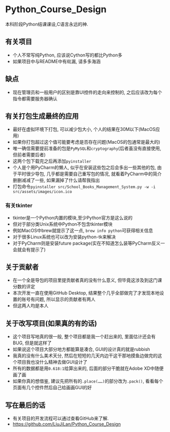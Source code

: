 # Python_Course_Design
本科阶段Python结课课设,C语言永远的神.

## 有关项目
- 个人不常写纯Python, 应该说Cython写的都比Python多
- 如果项目中与README中有纰漏, 请多多海涵

## 缺点
- 现在管理员和一般用户的区别是靠UI控件的走向来控制的, 之后应该改为每个指令都需要服务器确认

## 有关打包生成最终的应用
- 最好在虚拟环境下打包, 可以减少包大小, 个人的结果在30M以下(MacOS应用)
- 如果你打包超过这个值可能要考虑是否存在问题(MacOS的包通常是最大的)
- 唯一确信需要提前准备的包是`PyMySQL`和`cryptography`(后者虽没有直接使用, 但前者需要后者)
- 这两个包下载完之后再添加`pyinstaller`
- 个人是个用PyCharm的懒人, 似乎在安装这些包之后会多出一些其他的包, 由于平时很少导包, 几乎都是需要自己重写包的情况, 就看着PyCharm中的简介删删减减了一些, 如果漏掉了什么请帮我指出
- 打包命令`pyinstaller src/School_Books_Management_System.py -w -i src/assets/images/icon.ico`

### 有关tkinter
- tkinter是一个Python内置的模块,至少Python官方是这么说的
- 但对于部分类Unix系统中Python不包含tkinter模块
- 例如MacOS中brew就提示了这一点, `brew info python`可获得相关信息
- 对于很多Linux系统也可以改为安装python-tk来解决
- 对于PyCharm则是安装future package(实在不知道怎么装等PyCharm反义一会就会有提示了)

## 关于贡献者
- 在一个全是导包的项目里提贡献者真的没有什么意义, 但毕竟这涉及到这门课分数的评定
- 本次开发一直在使用GitHub Desktop, 结果整个几乎全部做完了才发现本地设置的账号有问题, 所以显示的贡献者有两人
- 但这两人均是本人

## 关于改写项目(如果真的有的话)
- 这个项目写地真的很一般, 整个项目都是我一个赶出来的, 里面估计还会有BUG, 但是就这样了
- 如果说这个项目大部分地方都能算是凑合, GUI的设计真的就是rubbish
- 我真的没有什么美术天分, 然后在短短的几天内边干这干那地摸鱼边做完的这个项目我也没什么精神去做GUI设计了
- 所有的数据都是用`0.618:1`给算出来的, 后面的部分干脆就在Adobe XD中随便画了画
- 如果你真的想借鉴, 建议先把所有的`.place(……)`的部分改为`.pack()`, 看看每个页面有几个控件然后自己给画画GUI的好

## 写在最后的话
- 有关项目的开发流程可以通过查看GitHub来了解.
- https://github.com/LiuJiLan/Python_Course_Design
